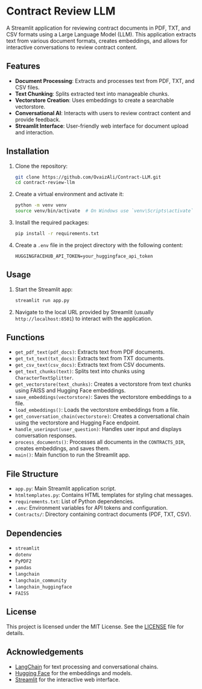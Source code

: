 # Contract Review LLM

A Streamlit application for reviewing contract documents in PDF, TXT, and CSV formats using a Large Language Model (LLM). This application extracts text from various document formats, creates embeddings, and allows for interactive conversations to review contract content.

## Features

- **Document Processing**: Extracts and processes text from PDF, TXT, and CSV files.
- **Text Chunking**: Splits extracted text into manageable chunks.
- **Vectorstore Creation**: Uses embeddings to create a searchable vectorstore.
- **Conversational AI**: Interacts with users to review contract content and provide feedback.
- **Streamlit Interface**: User-friendly web interface for document upload and interaction.

## Installation

1. Clone the repository:
   ```bash
   git clone https://github.com/OvaizAli/Contract-LLM.git
   cd contract-review-llm
   ```

2. Create a virtual environment and activate it:
   ```bash
   python -m venv venv
   source venv/bin/activate  # On Windows use `venv\Scripts\activate`
   ```

3. Install the required packages:
   ```bash
   pip install -r requirements.txt
   ```

4. Create a `.env` file in the project directory with the following content:
   ```
   HUGGINGFACEHUB_API_TOKEN=your_huggingface_api_token
   ```

## Usage

1. Start the Streamlit app:
   ```bash
   streamlit run app.py
   ```

2. Navigate to the local URL provided by Streamlit (usually `http://localhost:8501`) to interact with the application.

## Functions

- `get_pdf_text(pdf_docs)`: Extracts text from PDF documents.
- `get_txt_text(txt_docs)`: Extracts text from TXT documents.
- `get_csv_text(csv_docs)`: Extracts text from CSV documents.
- `get_text_chunks(text)`: Splits text into chunks using `CharacterTextSplitter`.
- `get_vectorstore(text_chunks)`: Creates a vectorstore from text chunks using FAISS and Hugging Face embeddings.
- `save_embeddings(vectorstore)`: Saves the vectorstore embeddings to a file.
- `load_embeddings()`: Loads the vectorstore embeddings from a file.
- `get_conversation_chain(vectorstore)`: Creates a conversational chain using the vectorstore and Hugging Face endpoint.
- `handle_userinput(user_question)`: Handles user input and displays conversation responses.
- `process_documents()`: Processes all documents in the `CONTRACTS_DIR`, creates embeddings, and saves them.
- `main()`: Main function to run the Streamlit app.

## File Structure

- `app.py`: Main Streamlit application script.
- `htmltemplates.py`: Contains HTML templates for styling chat messages.
- `requirements.txt`: List of Python dependencies.
- `.env`: Environment variables for API tokens and configuration.
- `Contracts/`: Directory containing contract documents (PDF, TXT, CSV).

## Dependencies

- `streamlit`
- `dotenv`
- `PyPDF2`
- `pandas`
- `langchain`
- `langchain_community`
- `langchain_huggingface`
- `FAISS`

## License

This project is licensed under the MIT License. See the [LICENSE](LICENSE) file for details.

## Acknowledgements

- [LangChain](https://github.com/langchain/langchain) for text processing and conversational chains.
- [Hugging Face](https://huggingface.co) for the embeddings and models.
- [Streamlit](https://streamlit.io) for the interactive web interface.
